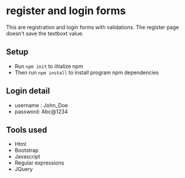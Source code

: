 # register and login forms
This are registration and login forms with validations. The register page doesn't save the textboxt value.

## Setup 
- Run `npm init` to iitialize npm
- Then run `npm install` to install program npm dependencies

## Login detail
- username : John_Doe
- password: Abc@1234

## Tools used
- Html
- Bootstrap
- Javascript
- Regular expressions
- JQuery

